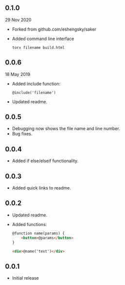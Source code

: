 ## 0.1.0
29 Nov 2020

- Forked from github.com/eshengsky/saker
- Added command line interface

	```
	torx filename build.html
	```

## 0.0.6
18 May 2019

- Added include function:
	```
	@include('filename')
	```
- Updated readme.

## 0.0.5

- Debugging now shows the file name and line number.
- Bug fixes.

## 0.0.4

- Added if else/elseif functionality.

## 0.0.3

- Added quick links to readme.

## 0.0.2

- Updated readme.
- Added functions:

	```html
	@function name(params) {
		<button>@params</button>
	}

	<div>@name('text')</div>
	```

## 0.0.1

- Initial release
